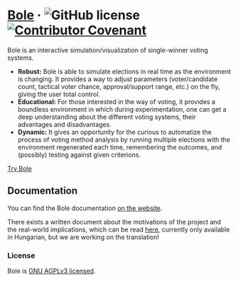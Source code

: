# [Bole](https://getbole.com) &middot; ![GitHub license](https://img.shields.io/github/license/aporbokor/bole) [![Contributor Covenant](https://img.shields.io/badge/Contributor%20Covenant-2.1-4baaaa.svg)](CODE_OF_CONDUCT.md) 

Bole is an interactive simulation/visualization of single-winner voting systems.

* **Robust:** Bole is able to simulate elections in real time as the environment is changing. It provides a way to adjust parameters (voter/candidate count, tactical voter chance, approval/support range, etc.) on the fly, giving the user total control.
* **Educational:** For those interested in the way of voting, it provides a boundless environment in which during experimentation, one can get a deep understanding about the different voting systems, their advantages and disadvantages.
* **Dynamic:** It gives an opportunity for the curious to automatize the process of voting method analysis by running multiple elections with the environment regenerated each time, remembering the outcomes, and (possibly) testing against given criterions.

[Try Bole](https://getbole.com)

## Documentation

You can find the Bole documentation [on the website](https://getbole.com/pages/intro/).

There exists a written document about the motivations of the project and the real-world implications, which can be read [here](abstract.pdf), currently only available in Hungarian, but we are working on the translation!

### License

Bole is [GNU AGPLv3 licensed](./LICENSE).

